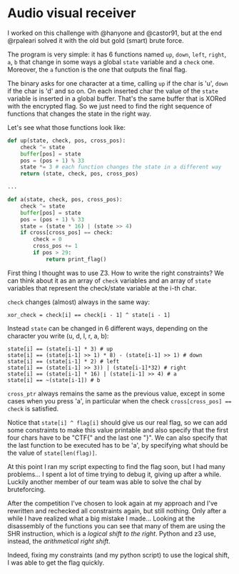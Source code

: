 # Audio visual receiver

I worked on this challenge with @hanyone and @castor91, but at the end @rpaleari
solved it with the old but gold (smart) brute force.

The program is very simple: it has 6 functions named `up`, `down`, `left`,
`right`, `a`, `b` that change in some ways a global `state` variable and a
`check` one. Moreover, the `a` function is the one that outputs the final flag.

The binary asks for one character at a time, calling `up` if the char is 'u',
`down` if the char is 'd' and so on. On each inserted char the value of the
`state` variable is inserted in a global buffer. That's the same buffer that is
XORed with the encrypted flag. So we just need to find the right sequence of
functions that changes the state in the right way.

Let's see what those functions look like:
```python
def up(state, check, pos, cross_pos):
	check ^= state
	buffer[pos] = state
	pos = (pos + 1) % 33
	state *= 3 # each function changes the state in a different way
	return (state, check, pos, cross_pos)

...

def a(state, check, pos, cross_pos):
	check ^= state
	buffer[pos] = state
	pos = (pos + 1) % 33
	state = (state * 16) | (state >> 4)
	if cross[cross_pos] == check:
		check = 0
		cross_pos += 1
		if pos > 29:
			return print_flag()
```

First thing I thought was to use Z3. How to write the right constraints? We can
think about it as an array of `check` variables and an array of `state`
variables that represent the check/state variable at the i-th char.

`check` changes (almost) always in the same way:
```
xor_check = check[i] == check[i - 1] ^ state[i - 1]
```
Instead `state` can be changed in 6 different ways, depending on the character
you write (u, d, l, r, a, b):
```
state[i] == (state[i-1] * 3) # up
state[i] == (state[i-1] >> 1) * 8) - (state[i-1] >> 1) # down
state[i] == (state[i-1] * 2) # left
state[i] == (state[i-1] >> 3)) | (state[i-1]*32) # right
state[i] == (state[i-1] * 16) | (state[i-1] >> 4) # a
state[i] == ~(state[i-1]) # b
```
`cross_ptr` always remains the same as the previous value, except in some cases
when you press 'a', in particular when the check `cross[cross_pos] == check` is
satisfied.

Notice that `state[i] ^ flag[i]` should give us our real flag, so we can add
some constraints to make this value printable and also specify that the first
four chars have to be "CTF{" and the last one "}". We can also specify that the
last function to be executed has to be 'a', by specifying what should be the
value of `state[len(flag)]`.

At this point I ran my script expecting to find the flag soon, but I had many
problems... I spent a lot of time trying to debug it, giving up after a while.
Luckily another member of our team was able to solve the chal by bruteforcing.

After the competition I've chosen to look again at my approach and I've
rewritten and rechecked all constraints again, but still nothing. Only after a
while I have realized what a big mistake I made... Looking at the disassembly of the
functions you can see that many of them are using the SHR instruction, which is
a *logical shift to the right*. Python and z3 use, instead, the *arithmetical
right shift*.

Indeed, fixing my constraints (and my python script) to use the logical shift,
I was able to get the flag quickly.
